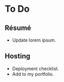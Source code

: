 # To Do

## Résumé

- Update lorem ipsum.


## Hosting

- Deployment checklist.
- Add to my portfolio.